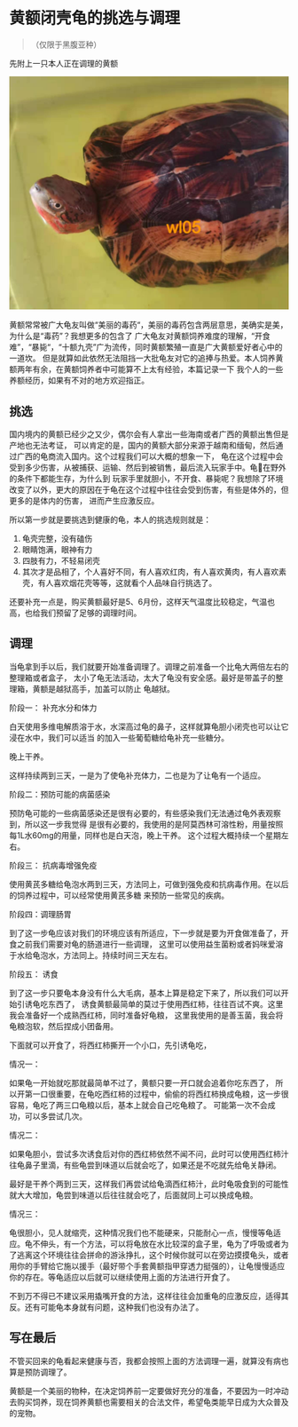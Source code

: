 # 黄额闭壳龟的挑选与调理

<page-tags text="发布于：2021-06-08"></page-tags>

>（仅限于黑腹亚种）

先附上一只本人正在调理的黄额

<image-container>
 <img preview="0" src="./my-turtle.jpeg"/>
</image-container>
<image-description text="（购于2021年6月8号）"/>

黄额常常被广大龟友叫做“美丽的毒药“，美丽的毒药包含两层意思，美确实是美，为什么是“毒药”？我想更多的包含了
广大龟友对黄额饲养难度的理解，“开食难”，“暴毙“，“十额九壳”广为流传，同时黄额繁殖一直是广大黄额爱好者心中的一道坎。
但是就算如此依然无法阻挡一大批龟友对它的追捧与热爱。本人饲养黄额两年有余，在黄额饲养者中可能算不上太有经验，本篇记录一下
我个人的一些养额经历，如果有不对的地方欢迎指正。

## 挑选

国内境内的黄额已经少之又少，偶尔会有人拿出一些海南或者广西的黄额出售但是产地也无法考证，
可以肯定的是，国内的黄额大部分来源于越南和缅甸，然后通过广西的龟商流入国内。这个过程我们可以大概的想象一下，
龟在这个过程中会受到多少伤害，从被捕获、运输、然后到被销售，最后流入玩家手中。龟在野外的条件下都能生存，为什么到
玩家手里就胆小，不开食、暴毙呢？我想除了环境改变了以外，更大的原因在于龟在这个过程中往往会受到伤害，有些是体外的，但更多的是体内的伤害，
进而产生应激反应。

所以第一步就是要挑选到健康的龟，本人的挑选规则就是：

1. 龟壳完整，没有磕伤
2. 眼睛饱满，眼神有力
3. 四肢有力，不轻易闭壳
4. 其次才是品相了，个人喜好不同，有人喜欢红肉，有人喜欢黄肉，有人喜欢素壳，有人喜欢烟花壳等等，这就看个人品味自行挑选了。

还要补充一点是，购买黄额最好是5、6月份，这样天气温度比较稳定，气温也高，也给我们预留了足够的调理时间。

## 调理

当龟拿到手以后，我们就要开始准备调理了。调理之前准备一个比龟大两倍左右的整理箱或者盒子，
太小了龟无法活动，太大了龟没有安全感。最好是带盖子的整理箱，黄额是越狱高手，加盖可以防止
龟越狱。

阶段一： 补充水分和体力

白天使用多维电解质溶于水，水深高过龟的鼻子，这样就算龟胆小闭壳也可以让它浸在水中，我们可以适当
的加入一些葡萄糖给龟补充一些糖分。

晚上干养。

这样持续两到三天，一是为了使龟补充体力，二也是为了让龟有一个适应。

阶段二：预防可能的病菌感染

预防龟可能的一些病菌感染还是很有必要的，有些感染我们无法通过龟外表观察到，所以这一步我觉得
是很有必要的，我使用的是阿莫西林可溶性粉，用量按照每1L水60mg的用量，同样也是白天泡，晚上干养。
这个过程大概持续一个星期左右。

阶段三： 抗病毒增强免疫

使用黄芪多糖给龟泡水两到三天，方法同上，可做到强免疫和抗病毒作用。在以后的饲养过程中，可以经常使用黄芪多糖
来预防一些常见的疾病。

阶段四：调理肠胃

到了这一步龟应该对我们的环境应该有所适应，下一步就是要为开食做准备了，开食之前我们需要对龟的肠道进行一些调理，
这里可以使用益生菌粉或者妈咪爱溶于水给龟泡水，方法同上。持续时间三天左右。

阶段五： 诱食

到了这一步只要龟本身没有什么大毛病，基本上算是稳定下来了，所以我们可以开始引诱龟吃东西了，
诱食黄额最简单的莫过于使用西红柿，往往百试不爽。这里我会准备好一个成熟西红柿，同时准备好龟粮，
这里我使用的是善玉菌，我会将龟粮泡软，然后捏成小团备用。

下面就可以开食了，将西红柿撕开一个小口，先引诱龟吃，

情况一：

如果龟一开始就吃那就最简单不过了，黄额只要一开口就会追着你吃东西了，
所以开第一口很重要，在龟吃西红柿的过程中，偷偷的将西红柿换成龟粮，这一步很容易，龟吃了两三口龟粮以后，基本上就会自己吃龟粮了。
可能第一次不会成功，可以多尝试几次。

情况二：

如果龟胆小，尝试多次诱食后对你的西红柿依然不闻不问，此时可以使用西红柿汁往龟鼻子里滴，有些龟尝到味道以后就会吃了，如果还是不吃就先给龟关静闭。

最好是干养个两到三天，这样我们再尝试给龟滴西红柿汁，此时龟吸食到的可能性就大大增加，龟尝到味道以后往往就会吃了，后面就同上可以换成龟粮。

情况三：

龟很胆小，见人就缩壳，这种情况我们也不能硬来，只能耐心一点，慢慢等龟适应。龟不伸头，有一个方法，可以将龟放在水比较深的盒子里，龟为了呼吸或者为了逃离这个环境往往会拼命的游泳挣扎，这个时候你就可以在旁边摸摸龟头，或者用你的手臂给它施以援手（最好带个手套黄额指甲穿透力挺强的），让龟慢慢适应你的存在。等龟适应以后就可以继续使用上面的方法进行开食了。

不到万不得已不建议采用撬嘴开食的方法，这样往往会加重龟的应激反应，适得其反。还有可能龟本身就有问题，这种我们也没有办法了。

## 写在最后

不管买回来的龟看起来健康与否，我都会按照上面的方法调理一遍，就算没有病也算是预防调理了。

黄额是一个美丽的物种，在决定饲养前一定要做好充分的准备，不要因为一时冲动去购买饲养，现在饲养黄额也需要相关的合法文件，希望龟类能早日成为大众普及的宠物。
